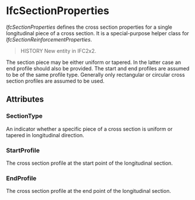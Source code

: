 # IfcSectionProperties

_IfcSectionProperties_ defines the cross section properties for a single longitudinal piece of a cross section. It is a special-purpose helper class for _IfcSectionReinforcementProperties_.<!-- end of definition -->

> HISTORY  New entity in IFC2x2.

The section piece may be either uniform or tapered. In the latter case an end profile should also be provided. The start and end profiles are assumed to be of the same profile type. Generally only rectangular or circular cross section profiles are assumed to be used.

## Attributes

### SectionType
An indicator whether a specific piece of a cross section is uniform or tapered in longitudinal direction.

### StartProfile
The cross section profile at the start point of the longitudinal section.

### EndProfile
The cross section profile at the end point of the longitudinal section.
